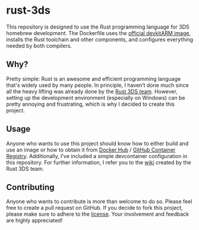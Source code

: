# rust-3ds

This repository is designed to use the Rust programming language for 3DS homebrew development. The Dockerfile uses the [official devkitARM image](https://hub.docker.com/r/devkitpro/devkitarm), installs the Rust toolchain and other components, and configures everything needed by both compilers.

## Why?

Pretty simple: Rust is an awesome and efficient programming language that's widely used by many people. In principle, I haven’t done much since all the heavy lifting was already done by the [Rust 3DS team](https://github.com/rust3ds). However, setting up the development environment (especially on Windows) can be pretty annoying and frustrating, which is why I decided to create this project.

## Usage

Anyone who wants to use this project should know how to either build and use an image or how to obtain it from [Docker Hub](https://hub.docker.com/r/nandolawson/rust-3ds) / [GitHub Container Registry](https://github.com/nandolawson/rust-3ds/pkgs/container/rust-3ds). Additionally, I've included a simple devcontainer configuration in this repository. For further information, I refer you to the [wiki](https://github.com/rust3ds/ctru-rs/wiki) created by the Rust 3DS team.

## Contributing

Anyone who wants to contribute is more than welcome to do so. Please feel free to create a pull request on GitHub. If you decide to fork this project, please make sure to adhere to the [license](https://github.com/nandolawson/rust-3ds/blob/master/LICENSE). Your involvement and feedback are highly appreciated!
